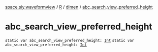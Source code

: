 [space.siy.waveformview](../../index.md) / [R](../index.md) / [dimen](index.md) / [abc_search_view_preferred_height](./abc_search_view_preferred_height.md)

# abc_search_view_preferred_height

`static var abc_search_view_preferred_height: `[`Int`](https://kotlinlang.org/api/latest/jvm/stdlib/kotlin/-int/index.html)
`static var abc_search_view_preferred_height: `[`Int`](https://kotlinlang.org/api/latest/jvm/stdlib/kotlin/-int/index.html)